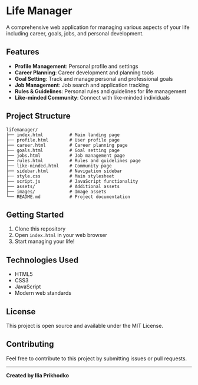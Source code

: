 # Life Manager

A comprehensive web application for managing various aspects of your life including career, goals, jobs, and personal development.

## Features

- **Profile Management**: Personal profile and settings
- **Career Planning**: Career development and planning tools
- **Goal Setting**: Track and manage personal and professional goals
- **Job Management**: Job search and application tracking
- **Rules & Guidelines**: Personal rules and guidelines for life management
- **Like-minded Community**: Connect with like-minded individuals

## Project Structure

```
lifemanager/
├── index.html          # Main landing page
├── profile.html        # User profile page
├── career.html         # Career planning page
├── goals.html          # Goal setting page
├── jobs.html           # Job management page
├── rules.html          # Rules and guidelines page
├── like-minded.html    # Community page
├── sidebar.html        # Navigation sidebar
├── style.css           # Main stylesheet
├── script.js           # JavaScript functionality
├── assets/             # Additional assets
├── images/             # Image assets
└── README.md           # Project documentation
```

## Getting Started

1. Clone this repository
2. Open `index.html` in your web browser
3. Start managing your life!

## Technologies Used

- HTML5
- CSS3
- JavaScript
- Modern web standards

## License

This project is open source and available under the MIT License.

## Contributing

Feel free to contribute to this project by submitting issues or pull requests.

---

**Created by Ilia Prikhodko**
